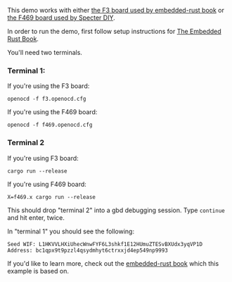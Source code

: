 This demo works with either [the F3 board used by embedded-rust book](https://rust-embedded.github.io/book/intro/hardware.html) or [the F469 board used by Specter DIY](https://github.com/cryptoadvance/specter-diy/blob/master/docs/shopping.md#discovery-board).

In order to run the demo, first follow setup instructions for [The Embedded Rust Book](https://rust-embedded.github.io/book/intro/install.html).

You'll need two terminals.

### Terminal 1:

If you're using the F3 board:

```
openocd -f f3.openocd.cfg
```

If you're using the F469 board:

```
openocd -f f469.openocd.cfg
```

### Terminal 2

If you're using F3 board:

```
cargo run --release
```

If you're using F469 board:

```
X=f469.x cargo run --release
```

This should drop "terminal 2" into a gbd debugging session. Type `continue` and hit enter, twice.

In "terminal 1" you should see the following:

```
Seed WIF: L1HKVVLHXiUhecWnwFYF6L3shkf1E12HUmuZTESvBXUdx3yqVP1D
Address: bc1qpx9t9pzzl4qsydmhyt6ctrxxjd4ep549np9993
```

If you'd like to learn more, check out the [embedded-rust book](https://rust-embedded.github.io/book/intro/index.html) which this example is based on.